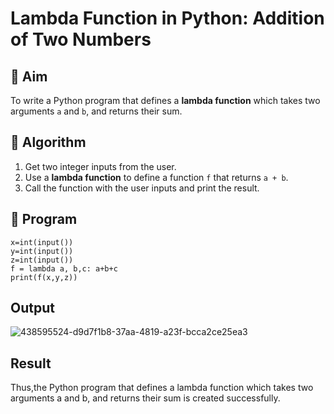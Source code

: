 # Lambda Function in Python: Addition of Two Numbers

## 🎯 Aim
To write a Python program that defines a **lambda function** which takes two arguments `a` and `b`, and returns their sum.

## 🧠 Algorithm
1. Get two integer inputs from the user.
2. Use a **lambda function** to define a function `f` that returns `a + b`.
3. Call the function with the user inputs and print the result.

## 🧾 Program
```
x=int(input())
y=int(input())
z=int(input())
f = lambda a, b,c: a+b+c
print(f(x,y,z))
```
## Output
![438595524-d9d7f1b8-37aa-4819-a23f-bcca2ce25ea3](https://github.com/user-attachments/assets/529c68fe-47f2-4d26-97a2-048022e78ffd)

## Result
Thus,the Python program that defines a lambda function which takes two arguments a and b, and returns their sum is created successfully.


